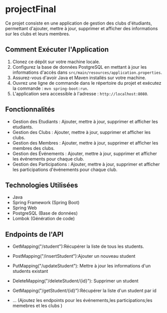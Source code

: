 # projectFinal
Ce projet consiste en une application de gestion des clubs d'étudiants, permettant d'ajouter, mettre à jour, supprimer et afficher des informations sur les clubs et leurs membres.

## Comment Exécuter l'Application

1. Clonez ce dépôt sur votre machine locale.
2. Configurez la base de données PostgreSQL en mettant à jour les informations d'accès dans `src/main/resources/application.properties`.
3. Assurez-vous d'avoir Java et Maven installés sur votre machine.
4. Ouvrez une ligne de commande dans le répertoire du projet et exécutez la commande : `mvn spring-boot:run`.
5. L'application sera accessible à l'adresse : `http://localhost:8080`.

## Fonctionnalités
- Gestion des Etudiants : Ajouter, mettre à jour, supprimer et afficher les etudiants.
- Gestion des Clubs : Ajouter, mettre à jour, supprimer et afficher les clubs.
- Gestion des Membres : Ajouter, mettre à jour, supprimer et afficher les membres des clubs.
- Gestion des Événements : Ajouter, mettre à jour, supprimer et afficher les événements pour chaque club.
- Gestion des Participations : Ajouter, mettre à jour, supprimer et afficher les participations d'événements pour chaque club.

## Technologies Utilisées
- Java
- Spring Framework (Spring Boot)
- Spring Web
- PostgreSQL (Base de données)
- Lombok (Génération de code)

## Endpoints de l'API
- GetMapping("/student"):Récupérer la liste de tous les students.
- PostMapping("/insertStudent"):Ajouter un nouveau student
- PutMapping("/updateStudent"): Mettre à jour les informations d'un students existant
- DeleteMapping("/deleteStudent/{id}"): Supprimer un student
- GetMapping("/getStudent/{id}"):Récupérer la liste d'un student par id

- ... (Ajoutez les endpoints pour les événements,les participations;les memebres et les clubs )
